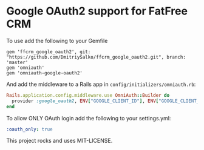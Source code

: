# Google OAuth2 support for FatFree CRM

To use add the following to your Gemfile

```
gem 'ffcrm_google_oauth2', git: "https://github.com/DmitriySalko/ffcrm_google_oauth2.git", branch: 'master'
gem 'omniauth' 
gem 'omniauth-google-oauth2'
```

And add the middleware to a Rails app in `config/initializers/omniauth.rb`:

```ruby
Rails.application.config.middleware.use OmniAuth::Builder do
  provider :google_oauth2, ENV["GOOGLE_CLIENT_ID"], ENV["GOOGLE_CLIENT_SECRET"]
end
```

To allow ONLY OAuth login add the following to your settings.yml:

```yml
:oauth_only: true
```

This project rocks and uses MIT-LICENSE.
